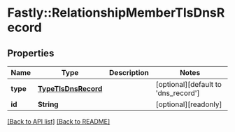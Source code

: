 # Fastly::RelationshipMemberTlsDnsRecord

## Properties

| Name | Type | Description | Notes |
| ---- | ---- | ----------- | ----- |
| **type** | [**TypeTlsDnsRecord**](TypeTlsDnsRecord.md) |  | [optional][default to &#39;dns_record&#39;] |
| **id** | **String** |  | [optional][readonly] |

[[Back to API list]](../../README.md#endpoints) [[Back to README]](../../README.md)

